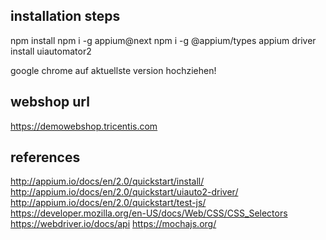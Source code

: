 ## installation steps

npm install
npm i -g appium@next
npm i -g @appium/types
appium driver install uiautomator2

google chrome auf aktuellste version hochziehen!

## webshop url

https://demowebshop.tricentis.com

## references

http://appium.io/docs/en/2.0/quickstart/install/
http://appium.io/docs/en/2.0/quickstart/uiauto2-driver/
http://appium.io/docs/en/2.0/quickstart/test-js/
https://developer.mozilla.org/en-US/docs/Web/CSS/CSS_Selectors
https://webdriver.io/docs/api
https://mochajs.org/